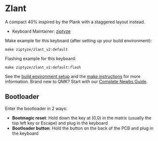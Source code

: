 # Zlant

A compact 40% inspired by the Plank with a staggered layout instead.

* Keyboard Maintainer: [ziptyze](https://github.com/ziptyze)

Make example for this keyboard (after setting up your build environment):

    make ziptyze/zlant_v2:default

Flashing example for this keyboard:

    make ziptyze/zlant_v2:default:flash

See the [build environment setup](https://docs.qmk.fm/#/getting_started_build_tools) and the [make instructions](https://docs.qmk.fm/#/getting_started_make_guide) for more information. Brand new to QMK? Start with our [Complete Newbs Guide](https://docs.qmk.fm/#/newbs).

## Bootloader

Enter the bootloader in 2 ways:

* **Bootmagic reset**: Hold down the key at (0,0) in the matrix (usually the top left key or Escape) and plug in the keyboard
* **Bootloader button**: Hold the button on the back of the PCB and plug in the keyboard
